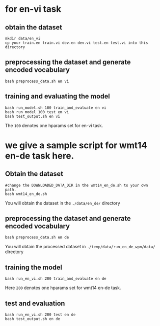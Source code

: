 # for en-vi task

## obtain the dataset
```
mkdir data/en_vi
cp your train.en train.vi dev.en dev.vi test.en test.vi into this directory
```

## preprocessing the dataset and generate encoded vocabulary
```
bash preprocess_data.sh en vi
```

## training and evaluating the model
```
bash run_model.sh 100 train_and_evaluate en vi
bash run_model 100 test en vi
bash test_output.sh en vi
```
The `100` denotes one hparams set for en-vi task.

# we give a sample script for wmt14 en-de task here.

## Obtain the dataset
```
#change the DOWNLOADED_DATA_DIR in the wmt14_en_de.sh to your own path.
bash wmt14_en_de.sh
```
You will obtain the dataset in the `./data/en_de/` directory

## preprocessing the dataset and generate encoded vocabulary
```
bash preprocess_data.sh en de
```
You will obtain the processed dataset in `./temp/data/run_en_de_wpm/data/` directory

## training the model

```
bash run_en_vi.sh 200 train_and_evaluate en de
```
Here `200` denotes one hparams set for wmt14 en-de task.

## test and evaluation
```
bash run_en_vi.sh 200 test en de
bash test_output.sh en de
```
